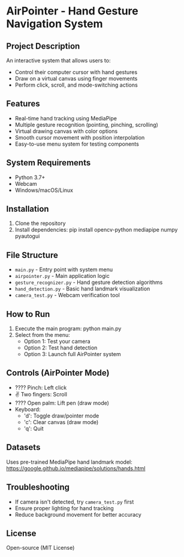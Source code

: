 # AirPointer - Hand Gesture Navigation System

## Project Description
An interactive system that allows users to:
- Control their computer cursor with hand gestures
- Draw on a virtual canvas using finger movements
- Perform click, scroll, and mode-switching actions

## Features
- Real-time hand tracking using MediaPipe
- Multiple gesture recognition (pointing, pinching, scrolling)
- Virtual drawing canvas with color options
- Smooth cursor movement with position interpolation
- Easy-to-use menu system for testing components

## System Requirements
- Python 3.7+
- Webcam
- Windows/macOS/Linux

## Installation
1. Clone the repository
2. Install dependencies: pip install opencv-python mediapipe numpy pyautogui


## File Structure
- `main.py` - Entry point with system menu
- `airpointer.py` - Main application logic
- `gesture_recognizer.py` - Hand gesture detection algorithms
- `hand_detection.py` - Basic hand landmark visualization
- `camera_test.py` - Webcam verification tool

## How to Run
1. Execute the main program: python main.py
2. Select from the menu:
   - Option 1: Test your camera
   - Option 2: Test hand detection
   - Option 3: Launch full AirPointer system

## Controls (AirPointer Mode)
- ???? Pinch: Left click
- ✌️ Two fingers: Scroll
- ???? Open palm: Lift pen (draw mode)
- Keyboard:
  - 'd': Toggle draw/pointer mode
  - 'c': Clear canvas (draw mode)
  - 'q': Quit

## Datasets
Uses pre-trained MediaPipe hand landmark model:
https://google.github.io/mediapipe/solutions/hands.html

## Troubleshooting
- If camera isn't detected, try `camera_test.py` first
- Ensure proper lighting for hand tracking
- Reduce background movement for better accuracy

## License
Open-source (MIT License)





